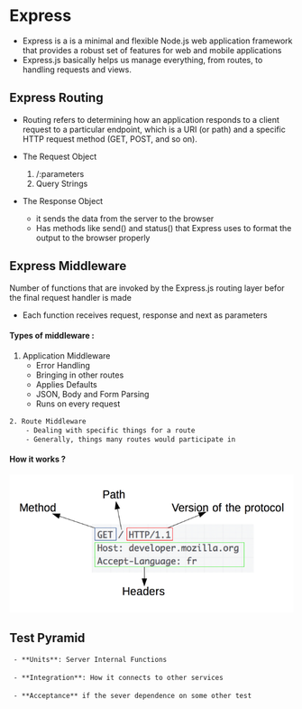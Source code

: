 # Express
  - Express is a  is a minimal and flexible Node.js web application framework that provides a robust set of features for web and mobile applications  
  -  Express.js basically helps us manage everything, from routes, to handling requests and views.  


## Express Routing  

   - Routing refers to determining how an application responds to a client request to a particular endpoint, which is a URI (or path) and a specific HTTP request method (GET, POST, and so on).

   - The Request Object  
     1. /:parameters
     2. Query Strings  
    
   - The Response Object  
      - it sends the data from the server to the browser  
      - Has methods like send() and status() that Express uses to format the output to the browser properly  


## Express Middleware 
   Number of functions that are invoked by the Express.js routing layer befor the final request handler is made  

   - Each function receives request, response and next as parameters  

   #### Types of middleware :
   1. Application Middleware
        - Error Handling
        - Bringing in other routes
        - Applies Defaults
        - JSON, Body and Form Parsing
        - Runs on every request
    
    2. Route Middleware
        - Dealing with specific things for a route
        - Generally, things many routes would participate in  


   #### How it works ?
   ![http request](./img/HTTP_Request.png)  


   ## Test Pyramid
     - **Units**: Server Internal Functions

     - **Integration**: How it connects to other services

     - **Acceptance** if the sever dependence on some other test
     